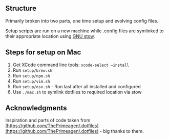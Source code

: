## Structure

Primarily broken into two parts, one time setup and evolving config files.

Setup scripts are run on a new machine while .config files are symlinked to their appropriate location using [GNU stow](https://www.gnu.org/software/stow/).

## Steps for setup on Mac

1. Get XCode command line tools: `xcode-select —install`
2. Run `setup/brew.sh`
3. Run `setup/npm.sh`
4. Run `setup/vim.sh`
5. Run `setup/osx.sh` - Run last after all installed and configured
6. Use `./mac.sh` to symlink dotfiles to required location via stow

## Acknowledgments

Inspiration and parts of code taken from [https://github.com/ThePrimeagen/.dotfiles](https://github.com/ThePrimeagen/.dotfiles) - big thanks to them.
